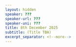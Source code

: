 ```yaml
---
layout: hidden
speaker: ???
speaker-url: ???
speaker-uni: ???
title: 8th December 2025
subtitle: (Title TBA)
excerpt_separator: <!--more-->
---
```


<p></p>


<!--more-->
